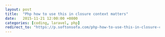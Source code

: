 ```yaml
---
layout: post
title:  "Php how to use this in closure context matters"
date:   2015-11-21 12:00:00 +0800
categories: [coding, laravel, php]
redirect_to: "https://p.softonsofa.com/php-how-to-use-this-in-closure-context-matters/"
---
```

